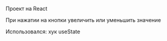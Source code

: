 Проект на React

При нажатии на кнопки увеличить или уменьшить значение

Использовался:
хук useState
